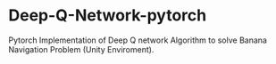 # Deep-Q-Network-pytorch
Pytorch Implementation of Deep Q network Algorithm to solve Banana Navigation Problem (Unity Enviroment).
